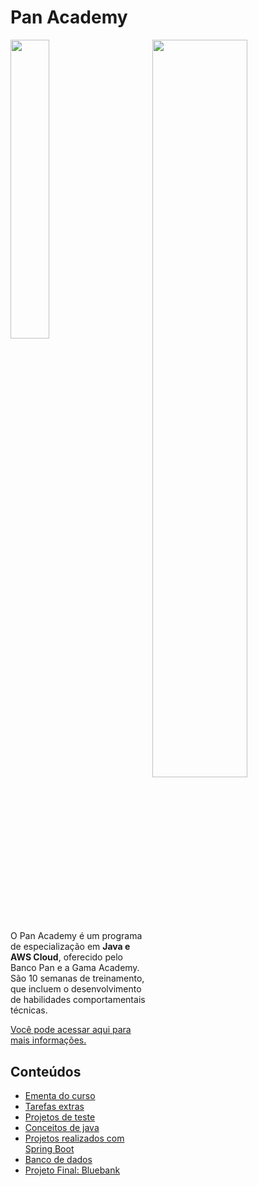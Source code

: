 # Pan Academy
<div style="display:display: inline_block;">
  <img src="https://bancopan.corporate.gama.academy/wp-content/uploads/sites/10/2021/08/logo-Positivo.png" width="35%">
  <img align="right" src="https://bancopan.corporate.gama.academy/wp-content/uploads/sites/10/2021/08/gama-academy-logo-horizontal-verde-preto.png" width="55%">
</div>

##
<br>
<div>
  <p>O Pan Academy é um programa de especialização em <b>Java e AWS Cloud</b>, oferecido pelo Banco Pan e a Gama Academy. São 10 semanas de treinamento, que incluem o desenvolvimento de habilidades comportamentais técnicas.</p>
  <a href="https://bancopan.corporate.gama.academy/">Você pode acessar aqui para mais informações.</a>
</div>

## Conteúdos 
  - <A href="[Ementa]PanAcademy-JavaeAWS.pdf">Ementa do curso</a>
  - <a href="./Extra_Tasks">Tarefas extras</a>
  - <a href="./JUnit_Projects">Projetos de teste</a>
  - <a href="./Java_Projects">Conceitos de java</a>
  - <a href="./Spring-Boot_Projects">Projetos realizados com Spring Boot</a>
  - <a href="./Databases">Banco de dados</a>
  - <a href="https://github.com/LuanaSantosNascimento/bluebank">Projeto Final: Bluebank</a>
